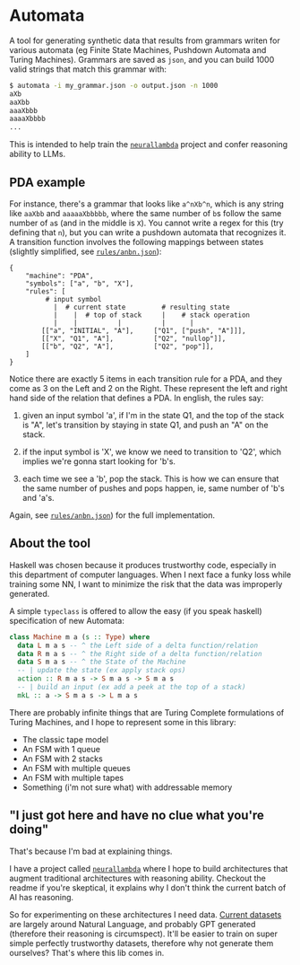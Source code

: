 # Automata

A tool for generating synthetic data that results from grammars writen for various automata (eg Finite State Machines, Pushdown Automata and Turing Machines). Grammars are saved as `json`, and you can build 1000 valid strings that match this grammar with:

```sh
$ automata -i my_grammar.json -o output.json -n 1000
aXb
aaXbb
aaaXbbb
aaaaXbbbb
...
```

This is intended to help train the [`neurallambda`](https://github.com/neurallambda/neurallambda) project and confer reasoning ability to LLMs.

## PDA example

For instance, there's a grammar that looks like `a^nXb^n`, which is any string like `aaXbb` and `aaaaaXbbbbb`, where the same number of `b`s follow the same number of `a`s (and in the middle is `X`). You cannot write a regex for this (try defining that `n`), but you can write a pushdown automata that recognizes it. A transition function involves the following mappings between states (slightly simplified, see [`rules/anbn.json`](rules/anbn.json)):

```
{
    "machine": "PDA",
    "symbols": ["a", "b", "X"],
    "rules": [
         # input symbol
           |  # current state         # resulting state
           |    |  # top of stack     |    # stack operation
           |    |          |          |      |
        [["a", "INITIAL", "A"],     ["Q1", ["push", "A"]]],
        [["X", "Q1", "A"],          ["Q2", "nullop"]],
        [["b", "Q2", "A"],          ["Q2", "pop"]],
    ]
}
```

Notice there are exactly 5 items in each transition rule for a PDA, and they come as 3 on the Left and 2 on the Right. These represent the left and right hand side of the relation that defines a PDA. In english, the rules say:

1. given an input symbol 'a', if I'm in the state Q1, and the top of the stack is "A", let's transition by staying in state Q1, and push an "A" on the stack.

2. if the input symbol is 'X', we know we need to transition to 'Q2', which implies we're gonna start looking for 'b's.

3. each time we see a 'b', pop the stack. This is how we can ensure that the same number of pushes and pops happen, ie, same number of 'b's and 'a's.

Again, see [`rules/anbn.json`](rules/anbn.json)) for the full implementation.


## About the tool


Haskell was chosen because it produces trustworthy code, especially in this department of computer languages. When I next face a funky loss while training some NN, I want to minimize the risk that the data was improperly generated.

A simple `typeclass` is offered to allow the easy (if you speak haskell) specification of new Automata:

```haskell
class Machine m a (s :: Type) where
  data L m a s -- ^ the Left side of a delta function/relation
  data R m a s -- ^ the Right side of a delta function/relation
  data S m a s -- ^ the State of the Machine
  -- | update the state (ex apply stack ops)
  action :: R m a s -> S m a s -> S m a s
  -- | build an input (ex add a peek at the top of a stack)
  mkL :: a -> S m a s -> L m a s
```

There are probably infinite things that are Turing Complete formulations of Turing Machines, and I hope to represent some in this library:

- The classic tape model
- An FSM with 1 queue
- An FSM with 2 stacks
- An FSM with multiple queues
- An FSM with multiple tapes
- Something (i'm not sure what) with addressable memory


## "I just got here and have no clue what you're doing"

That's because I'm bad at explaining things.

I have a project called [`neurallambda`](https://github.com/neurallambda/neurallambda) where I hope to build architectures that augment traditional architectures with reasoning ability. Checkout the readme if you're skeptical, it explains why I don't think the current batch of AI has reasoning.

So for experimenting on these architectures I need data. [Current datasets](https://github.com/neurallambda/awesome-reasoning) are largely around Natural Language, and probably GPT generated (therefore their reasoning is circumspect). It'll be easier to train on super simple perfectly trustworthy datasets, therefore why not generate them ourselves? That's where this lib comes in.
